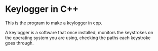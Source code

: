 # Keylogger in C++

This is the program to make a keylogger in cpp.

A keylogger is a software that once installed, monitors the keystrokes on the operating system you are using, checking the paths each keystroke goes through.
